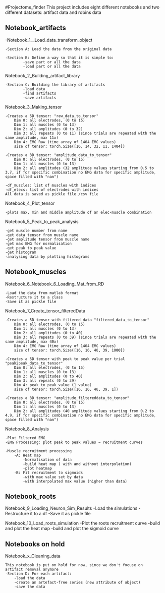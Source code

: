 #Projectome_finder
This project includes eight different notebooks and two different datasets: artifact data and robins data


## Notebook_artifacts

-Notebook_1__Load_data_transform_object

	-Section A: Load the data from the original data

	-Section B: Define a way so that it is simple to:	
			-save part or all the data
			-load part or all the data


Notebook_2_Building_artifact_library

	-Section C: Building the library of artifacts
			-load data
			-find artifacts
			-save artifacts

Notebook_3_Making_tensor

	-Creates a 5D tensor: "raw_data_to_tensor"
		Dim 0: all electrodes, (0 to 15)
		Dim 1: all muscles (0 to 13)
		Dim 2: all amplitudes (0 to 32)
		Dim 3: all repeats (0 to 11) (since trials are repeated with the same amplitude, max 11x)
		Dim 4: EMG Raw (time array of 1404 EMG values)
		size of tensor: torch.Size([16, 14, 32, 11, 1404])

	-Creates a 3D tensor: "amplitude_data_to_tensor"
		Dim 0: all electrodes, (0 to 15)
		Dim 1: all muscles (0 to 13)
		Dim 2: all amplitudes (32 amplitude values starting from 0.5 to 3.7, if for specific combination no EMG data for specific amplitude, space filled with "nan")
 
	-df_muscles: list of muscles with indices
	-df_elecs: list of electrodes with indices
	All data is saved as pickle file /csv file

Notebook_4_Plot_tensor

	-plots max, min and middle amplitude of an elec-muscle combination

Notebook_5_Peak_to_peak_analysis

	-get muscle number from name
	-get data tensor from muscle name
	-get amplitude tensor from muscle name
	-get max EMG for normalisation
	-get peak to peak value
	-get histogram
	-analysing data by plotting histograms


## Notebook_muscles

Notebook_6_Notebook_6_Loading_Mat_from_RD

	-Load the data from matlab format
	-Restructure it to a class
	-Save it as pickle file

Notebook_7_Create_tensor_filteredData

	-Creates a 5D tensor with filtered data "filtered_data_to_tensor"
		Dim 0: all electrodes, (0 to 15)
		Dim 1: all muscles (0 to 13)
		Dim 2: all amplitudes (0 to 40)
		Dim 3: all repeats (0 to 39) (since trials are repeated with the same amplitude, max 40x)
		Dim 4: EMG Raw (time array of 1404 EMG values)
		size of tensor: torch.Size([16, 16, 40, 39, 1000])

	-Creates a 5D tensor with peak to peak value per trial "peak2peak_data_to_tensor"
		Dim 0: all electrodes, (0 to 15)
		Dim 1: all muscles (0 to 13)
		Dim 2: all amplitudes (0 to 40)
		Dim 3: all repeats (0 to 39) 
		Dim 4: peak to peak value (1 value)
		size of tensor: torch.Size([16, 16, 40, 39, 1])

	-Creates a 3D tensor: "amplitude_filtereddata_to_tensor"
		Dim 0: all electrodes, (0 to 15)
		Dim 1: all muscles (0 to 13)
		Dim 2: all amplitudes (40 amplitude values starting from 0.2 to 4.9, if for specific combination no EMG data for specific amplitude, space filled with "nan")

Notebook_8_Analysis

	-Plot Filtered EMG
	-EMG Processing: plot peak to peak values = recruitment curves
		
	-Muscle recruitment processing
		-A: Heat map
			-Normalisation of data
			-build heat map ( with and without interpolation)
			-plot heatmap
		-B: Fit recruitment to sigmoids
			-with max value set by data
			-with interpolated max value (higher than data)


## Notebook_roots

Notebook_9_Loading_Neuron_Sim_Results
	-Load the simulations 
	-Restructure it to a df
	-Save it as pickle file

Notebook_10_Load_roots_simulation
	-Plot the roots recruitment curve
	-build and plot the heat map
	-build and plot the sigmoid curve

## Notebooks on hold

Notebook_x_Cleaning_data

	This notebook is put on hold for now, since we don't focuse on artifact removal anymore
	-Section D: For each artifact:
		-load the data
		-create an artefact-free series (new attribute of object)
		-save the data




